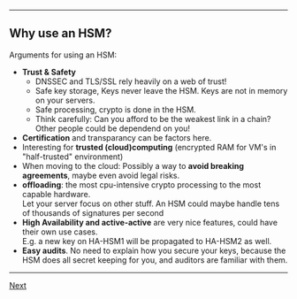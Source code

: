 ------------------------
## Why use an HSM?
Arguments for using an HSM:

-   **Trust & Safety**
    -   DNSSEC and TLS/SSL rely heavily on a web of trust!
    -   Safe key storage, Keys never leave the HSM. Keys are not in memory on your servers.
    -   Safe processing, crypto is done in the HSM.
    -   Think carefully: Can you afford to be the weakest link in a chain?  
        Other people could be dependend on you!
-   **Certification** and transparancy can be factors here.
-   Interesting for **trusted (cloud)computing** (encrypted RAM for VM's in "half-trusted" environment)
-   When moving to the cloud: Possibly a way to **avoid breaking agreements**, maybe even avoid legal risks.
-   **offloading**: the most cpu-intensive crypto processing to the most
    capable hardware.    
    Let your server focus on other stuff. An HSM could maybe handle tens
    of thousands of signatures per second
-   **High Availability and active-active** are very nice features, could have their own
    use cases.  
    E.g. a new key on HA-HSM1 will be propagated to HA-HSM2 as well.  
-   **Easy audits**. No need to explain how you secure your keys, because
    the HSM does all secret keeping for you, and auditors are familiar with them.

---------------------
[Next](https://github.com/niek-sidn/hsm_workshop_nethsm/blob/main/Slide10.md)
